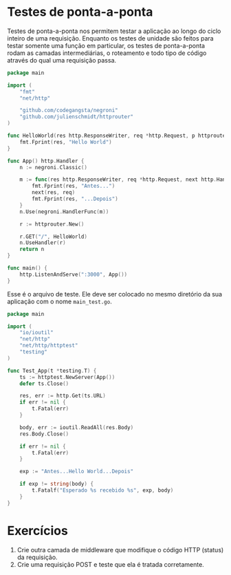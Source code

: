 # Testes de ponta-a-ponta

Testes de ponta-a-ponta nos permitem testar a aplicação ao longo do ciclo inteiro
de uma requisição. Enquanto os testes de unidade são feitos para testar
somente uma função em particular, os testes de ponta-a-ponta rodam as camadas intermediárias,
o roteamento e todo tipo de código através do qual uma requisição passa.

```go
package main

import (
	"fmt"
	"net/http"

	"github.com/codegangsta/negroni"
	"github.com/julienschmidt/httprouter"
)

func HelloWorld(res http.ResponseWriter, req *http.Request, p httprouter.Params) {
	fmt.Fprint(res, "Hello World")
}

func App() http.Handler {
	n := negroni.Classic()

	m := func(res http.ResponseWriter, req *http.Request, next http.HandlerFunc) {
		fmt.Fprint(res, "Antes...")
		next(res, req)
		fmt.Fprint(res, "...Depois")
	}
	n.Use(negroni.HandlerFunc(m))

	r := httprouter.New()

	r.GET("/", HelloWorld)
	n.UseHandler(r)
	return n
}

func main() {
	http.ListenAndServe(":3000", App())
}
```

Esse é o arquivo de teste. Ele deve ser colocado no mesmo diretório 
da sua aplicação com o nome `main_test.go`.

```go
package main

import (
	"io/ioutil"
	"net/http"
	"net/http/httptest"
	"testing"
)

func Test_App(t *testing.T) {
	ts := httptest.NewServer(App())
	defer ts.Close()

	res, err := http.Get(ts.URL)
	if err != nil {
		t.Fatal(err)
	}

	body, err := ioutil.ReadAll(res.Body)
	res.Body.Close()

	if err != nil {
		t.Fatal(err)
	}

	exp := "Antes...Hello World...Depois"

	if exp != string(body) {
		t.Fatalf("Esperado %s recebido %s", exp, body)
	}
}
```

# Exercícios
1. Crie outra camada de middleware que modifique o código HTTP (status) da requisição.
2. Crie uma requisição POST e teste que ela é tratada corretamente.
